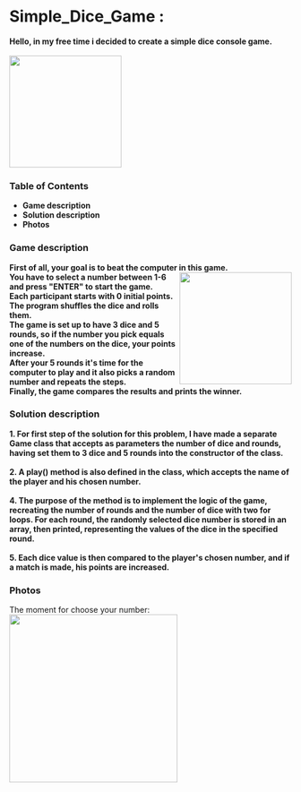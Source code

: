 # Simple_Dice_Game :
<strong> Hello, in my free time i decided to create a simple dice console game. </strong> </br>
</br>
<img align ="center_right" src ="https://github.com/StefanHristov1997/Simple_Dice_Game/assets/133797718/e2bd6f65-ae2f-4246-b4d7-f2e9654cca45" width= "200" higth="200" /> </br>

### Table of Contents
- <strong> Game description </strong> </br>
- <strong> Solution description </strong> </br>
- <strong> Photos </strong> </br>

### Game description
<strong> First of all, your goal is to beat the computer in this game. <img align = "right" src = "https://github.com/StefanHristov1997/Simple_Dice_Game/assets/133797718/d3bc529c-2cfb-434c-9d7f-1f9e5c292d9a" width= "200" higth="300" /></br>
You have to select a number between 1-6 and press "ENTER" to start the game. </br>
Еach participant starts with 0 initial points. </br>
The program shuffles the dice and rolls them. </br>
The game is set up to have 3 dice and 5 rounds, so if the number you pick equals one of the numbers on the dice, your points increase. </br>
After your 5 rounds it's time for the computer to play and it also picks a random number and repeats the steps. </br>
Finally, the game compares the results and prints the winner. </strong> </br>

### Solution description
<strong> 1. For first step of the solution for this problem, I have made a separate Game class that accepts as parameters the number of dice and rounds, having set them to 3 dice and 5 rounds into the constructor of the class. 
</br>
</br>
2. A play() method is also defined in the class, which accepts the name of the player and his chosen number.
</br>
</br>
4. The purpose of the method is to implement the logic of the game, recreating the number of rounds and the number of dice with two for loops. For each round, the randomly selected dice number is stored in an array, then printed, representing the values ​​of the dice in the specified round. 
</br>
</br>
5. Each dice value is then compared to the player's chosen number, and if a match is made, his points are increased. </strong>

### Photos
The moment for choose your number:
<img src="https://github.com/StefanHristov1997/Simple_Dice_Game/assets/133797718/9c4f9428-83d2-4d6d-8ae3-054cd5b8da38" width = "300" height ="300" />

